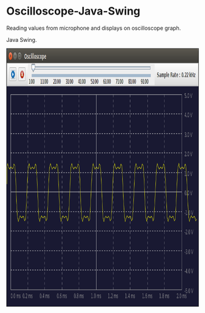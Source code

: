 # Oscilloscope-Java-Swing

Reading values from microphone and displays on oscilloscope graph.

Java Swing.
<p align="center"><a href="https://github.com/takyonxxx/Oscilloscope-Java-Swing/blob/master/oscilloscope.png">
		<img src="https://github.com/takyonxxx/Oscilloscope-Java-Swing/blob/master/oscilloscope.png" 
		name="Image3" align="bottom" width="800" height="678" border="1"></a></p>
